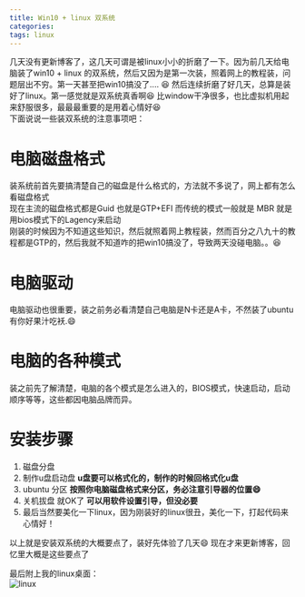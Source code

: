 ```yaml
---
title: Win10 + linux 双系统
categories: 
tags: linux
---
```

几天没有更新博客了，这几天可谓是被linux小小的折磨了一下。因为前几天给电脑装了win10 + linux 的双系统，然后又因为是第一次装，照着网上的教程装，问题层出不穷。第一天甚至把win10搞没了.... :laughing: 然后连续折磨了好几天，总算是装好了linux。第一感觉就是双系统真香啊:laughing: 比window干净很多，也比虚拟机用起来舒服很多，最最最重要的是用着心情好:laughing:    
下面说说一些装双系统的注意事项吧：   



# 电脑磁盘格式   
装系统前首先要搞清楚自己的磁盘是什么格式的，方法就不多说了，网上都有怎么看磁盘格式    
现在主流的磁盘格式都是Guid 也就是GTP+EFI 而传统的模式一般就是 MBR 就是用bios模式下的Lagency来启动    
刚装的时候因为不知道这些知识，然后就照着网上教程装，然而百分之八九十的教程都是GTP的，然后我就不知道咋的把win10搞没了，导致两天没碰电脑。。:laughing:

# 电脑驱动   
电脑驱动也很重要，装之前务必看清楚自己电脑是N卡还是A卡，不然装了ubuntu有你好果汁吃袄.:smile:   

# 电脑的各种模式   
装之前先了解清楚，电脑的各个模式是怎么进入的，BIOS模式，快速启动，启动顺序等等，这些都因电脑品牌而异。   

# 安装步骤      

1. 磁盘分盘
2. 制作u盘启动盘 **u盘要可以格式化的，制作的时候回格式化u盘**   
3. ubuntu 分区 **按照你电脑磁盘格式来分区，务必注意引导器的位置:smile:**   
4. 关机拔盘 就OK了 **可以用软件设置引导，但没必要**   
5. 最后当然要美化一下linux，因为刚装好的linux很丑，美化一下，打起代码来心情好！     

以上就是安装双系统的大概要点了，装好先体验了几天:smile: 现在才来更新博客，回忆里大概是这些要点了   

最后附上我的linux桌面：   
![linux](file:///C:C:\fakepath\desktop.jpg)
